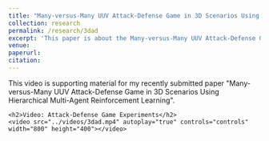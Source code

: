 ```yaml
---
title: "Many-versus-Many UUV Attack-Defense Game in 3D Scenarios Using Hierarchical Multi-Agent Reinforcement Learning"
collection: research
permalink: /research/3dad
excerpt: 'This paper is about the Many-versus-Many UUV Attack-Defense Game in 3D Scenarios Using Hierarchical Multi-Agent Reinforcement Learning.'
venue:
paperurl:
citation:
---
```



<html lang="en">
<head>
    <meta charset="UTF-8">
    <meta name="viewport" content="width=device-width, initial-scale=1.0">
    <title>Supporting Material</title>
</head>
<body>
    <p>This video is supporting material for my recently submitted paper "Many-versus-Many UUV Attack-Defense Game in 3D Scenarios Using Hierarchical Multi-Agent Reinforcement Learning".</p>
    
    <h2>Video: Attack-Defense Game Experiments</h2>
    <video src="../videos/3dad.mp4" autoplay="true" controls="controls" width="800" height="400"></video>

</body>
</html>
